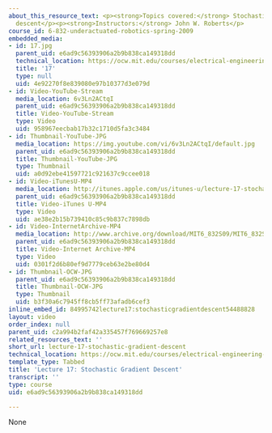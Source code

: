 ```yaml
---
about_this_resource_text: <p><strong>Topics covered:</strong> Stochastic gradient
  descent</p><p><strong>Instructors:</strong> John W. Roberts</p>
course_id: 6-832-underactuated-robotics-spring-2009
embedded_media:
- id: 17.jpg
  parent_uid: e6ad9c56393906a2b9b838ca149318dd
  technical_location: https://ocw.mit.edu/courses/electrical-engineering-and-computer-science/6-832-underactuated-robotics-spring-2009/video-lectures/lecture-17-stochastic-gradient-descent/17.jpg
  title: '17'
  type: null
  uid: 4e92270f8e839080e97b10377d3e079d
- id: Video-YouTube-Stream
  media_location: 6v3Ln2ACtqI
  parent_uid: e6ad9c56393906a2b9b838ca149318dd
  title: Video-YouTube-Stream
  type: Video
  uid: 958967eecbab17b32c1710d5fa3c3484
- id: Thumbnail-YouTube-JPG
  media_location: https://img.youtube.com/vi/6v3Ln2ACtqI/default.jpg
  parent_uid: e6ad9c56393906a2b9b838ca149318dd
  title: Thumbnail-YouTube-JPG
  type: Thumbnail
  uid: a0d92ebe41597721c921637c9ccee018
- id: Video-iTunesU-MP4
  media_location: http://itunes.apple.com/us/itunes-u/lecture-17-stochastic-gradient/id515317098?i=112432120
  parent_uid: e6ad9c56393906a2b9b838ca149318dd
  title: Video-iTunes U-MP4
  type: Video
  uid: ae38e2b15b739410c85c9b837c7898db
- id: Video-InternetArchive-MP4
  media_location: http://www.archive.org/download/MIT6_832S09/MIT6_832S09lec17_300k.mp4
  parent_uid: e6ad9c56393906a2b9b838ca149318dd
  title: Video-Internet Archive-MP4
  type: Video
  uid: 0301f2d6b80ef9d7779ceb63e2be80d4
- id: Thumbnail-OCW-JPG
  parent_uid: e6ad9c56393906a2b9b838ca149318dd
  title: Thumbnail-OCW-JPG
  type: Thumbnail
  uid: b3f30a6c7945ff8cb5ff73afadb6cef3
inline_embed_id: 84995742lecture17:stochasticgradientdescent54488828
layout: video
order_index: null
parent_uid: c2a994b2faf42a335457f769669257e8
related_resources_text: ''
short_url: lecture-17-stochastic-gradient-descent
technical_location: https://ocw.mit.edu/courses/electrical-engineering-and-computer-science/6-832-underactuated-robotics-spring-2009/video-lectures/lecture-17-stochastic-gradient-descent
template_type: Tabbed
title: 'Lecture 17: Stochastic Gradient Descent'
transcript: ''
type: course
uid: e6ad9c56393906a2b9b838ca149318dd

---
```

None